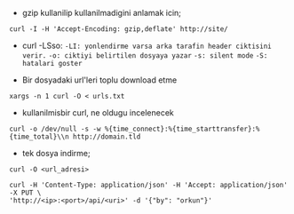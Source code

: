 * gzip kullanilip kullanilmadigini anlamak icin;
```
curl -I -H 'Accept-Encoding: gzip,deflate' http://site/
```

* curl -LSso:
`-LI: yonlendirme varsa arka tarafin header ciktisini verir.` 
`-o: ciktiyi belirtilen dosyaya yazar`
`-s: silent mode`
`-S: hatalari goster`

* Bir dosyadaki url'leri toplu download etme
```
xargs -n 1 curl -O < urls.txt
```
* kullanilmisbir curl, ne oldugu incelenecek
```
curl -o /dev/null -s -w %{time_connect}:%{time_starttransfer}:%{time_total}\\n http://domain.tld
```

* tek dosya indirme;

```
curl -O <url_adresi>
```


```
curl -H 'Content-Type: application/json' -H 'Accept: application/json' -X PUT \
'http://<ip>:<port>/api/<uri>' -d '{"by": "orkun"}'
```
